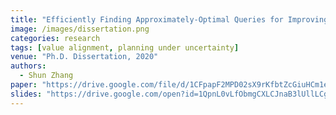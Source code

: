 ```yaml
---
title: "Efficiently Finding Approximately-Optimal Queries for Improving Policies and Guaranteeing Safety"
image: /images/dissertation.png
categories: research
tags: [value alignment, planning under uncertainty]
venue: "Ph.D. Dissertation, 2020"
authors: 
  - Shun Zhang
paper: "https://drive.google.com/file/d/1CFpapF2MPD02sX9rKfbtZcGiuHCm1ea5/view?usp=sharing"
slides: "https://drive.google.com/open?id=1QpnL0vLfObmgCXLCJnaB3lUllLCgnIDq"
---
```

